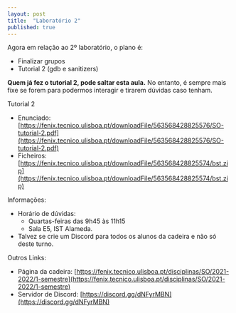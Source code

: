 ```yaml
---
layout: post
title:  "Laboratório 2"
published: true
---
```


Agora em relação ao 2º laboratório, o plano é:
- Finalizar grupos
- Tutorial 2 (gdb e sanitizers)

**Quem já fez o tutorial 2, pode saltar esta aula.** No entanto, é sempre mais fixe se forem para podermos interagir e tirarem dúvidas caso tenham.

Tutorial 2
- Enunciado: [https://fenix.tecnico.ulisboa.pt/downloadFile/563568428825576/SO-tutorial-2.pdf](https://fenix.tecnico.ulisboa.pt/downloadFile/563568428825576/SO-tutorial-2.pdf)
- Ficheiros: [https://fenix.tecnico.ulisboa.pt/downloadFile/563568428825574/bst.zip](https://fenix.tecnico.ulisboa.pt/downloadFile/563568428825574/bst.zip)

Informações:
- Horário de dúvidas:
	- Quartas-feiras das 9h45 às 11h15
	- Sala E5, IST Alameda.
- Talvez se crie um Discord para todos os alunos da cadeira e não só deste turno.

Outros Links:
- Página da cadeira: [https://fenix.tecnico.ulisboa.pt/disciplinas/SO/2021-2022/1-semestre](https://fenix.tecnico.ulisboa.pt/disciplinas/SO/2021-2022/1-semestre)
- Servidor de Discord: [https://discord.gg/dNFyrMBN](https://discord.gg/dNFyrMBN)
